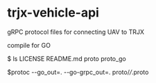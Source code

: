 # trjx-vehicle-api
gRPC protocol files for connecting UAV to TRJX

compile for GO

$ ls
LICENSE         README.md       proto           proto_go

$protoc --go_out=. --go-grpc_out=. proto/*/*.proto